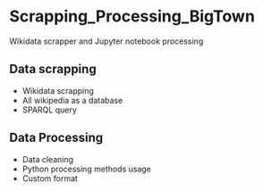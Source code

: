 # Scrapping_Processing_BigTown
Wikidata scrapper and Jupyter notebook processing

## Data scrapping
* Wikidata scrapping
* All wikipedia as a database
* SPARQL query

## Data Processing
* Data cleaning
* Python processing methods usage
* Custom format
